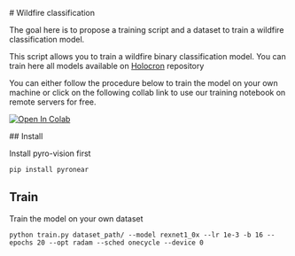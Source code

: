 # Wildfire classification

The goal here is to propose a training script and a dataset to train a wildfire classification model. 

This script allows you to train a wildfire binary classification model. You can train here all models available on [Holocron](https://github.com/frgfm/Holocron/tree/master/holocron/models) repository

You can either follow the procedure below to train the model on your own machine or click on the following collab link to use our training notebook on remote servers for free.


[![Open In Colab](https://colab.research.google.com/assets/colab-badge.svg)](https://colab.research.google.com/gist/MateoLostanlen/1300692a2ab41418276b455f4eeab64c/train-wildfire.ipynb)

## Install

Install pyro-vision first

```bash
pip install pyronear
```

## Train

Train the model on your own dataset

```
python train.py dataset_path/ --model rexnet1_0x --lr 1e-3 -b 16 --epochs 20 --opt radam --sched onecycle --device 0
```

